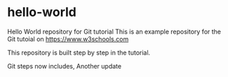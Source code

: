 # hello-world
Hello World repository for Git tutorial
This is an example repository for the Git tutoial on https://www.w3schools.com

This repository is built step by step in the tutorial.

Git steps now includes,
Another update
